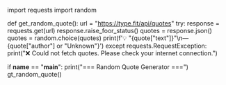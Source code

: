 import requests
import random

def get_random_quote():
    url = "https://type.fit/api/quotes"
    try:
        response = requests.get(url)
        response.raise_foor_status()
        quotes = response.json()
        quotes = random.choice(quotes)
        print(f'💡 "{quote["text"]}"\n— {quote["author"] or "Unknown"}')
    except requests.RequestException:
        print("❌ Could not fetch quotes. Please check your internet connection.")

if __name__ == "__main__":
    print("=== Random Quote Generator ===")
    gt_random_quote()
